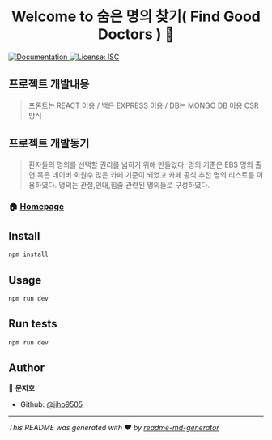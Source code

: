 <h1 align="center">Welcome to 숨은 명의 찾기( Find Good Doctors ) 👋</h1>
<p>
  <a href="https://github.com/jiho9505/project#README" target="_blank">
    <img alt="Documentation" src="https://img.shields.io/badge/documentation-yes-brightgreen.svg" />
  </a>
  <a href="#" target="_blank">
    <img alt="License: ISC" src="https://img.shields.io/badge/License-ISC-yellow.svg" />
  </a>
</p>

## 프로젝트 개발내용
> 프론트는 REACT 이용 / 백은 EXPRESS 이용 / DB는 MONGO DB 이용
> CSR 방식

## 프로젝트 개발동기
> 환자들의 명의를 선택할 권리를 넓히기 위해 만들었다. 
> 명의 기준은 EBS 명의 출연 혹은 네이버 회원수 많은 카페 기준이 되었고 
> 카페 공식 추천 명의 리스트를 이용하였다. 
> 명의는 관절,인대,힘줄 관련된 명의들로 구성하였다.

### 🏠 [Homepage](https://www.findgooddoctors.co.kr/)

## Install

```sh
npm install
```

## Usage

```sh
npm run dev
```

## Run tests

```sh
npm run dev
```

## Author

👤 **문지호**

* Github: [@jiho9505](https://github.com/jiho9505)


***
_This README was generated with ❤️ by [readme-md-generator](https://github.com/kefranabg/readme-md-generator)_